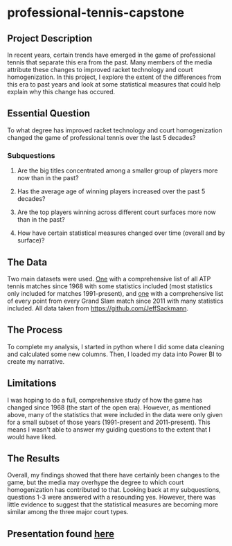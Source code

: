# professional-tennis-capstone
## Project Description
In recent years, certain trends have emerged in the game of professional tennis that separate this era from the past. Many members of the media attribute these changes to improved racket technology and court homogenization. In this project, I explore the extent of the differences from this era to past years and look at some statistical measures that could help explain why this change has occured.

## Essential Question
To what degree has improved racket technology and court homogenization changed the game of professional tennis over the last 5 decades?
### Subquestions
1. Are the big titles concentrated among a smaller group of players more now than in the past?

2. Has the average age of winning players increased over the past 5 decades?

3. Are the top players winning across different court surfaces more now than in the past?

4. How have certain statistical measures changed over time (overall and by surface)?

## The Data
Two main datasets were used. [One](https://github.com/JeffSackmann/tennis_atp) with a comprehensive list of all ATP tennis matches since 1968 with some statistics included (most statistics only included for matches 1991-present), and [one](https://github.com/JeffSackmann/tennis_slam_pointbypoint) with a comprehensive list of every point from every Grand Slam match since 2011 with many statistics included. All data taken from https://github.com/JeffSackmann.

## The Process
To complete my analysis, I started in python where I did some data cleaning and calculated some new columns. Then, I loaded my data into Power BI to create my narrative.

## Limitations
I was hoping to do a full, comprehensive study of how the game has changed since 1968 (the start of the open era). However, as mentioned above, many of the statistics that were included in the data were only given for a small subset of those years (1991-present and 2011-present). This means I wasn't able to answer my guiding questions to the extent that I would have liked.

## The Results
Overall, my findings showed that there have certainly been changes to the game, but the media may overhype the degree to which court homogenization has contributed to that. Looking back at my subquestions, questions 1-3 were answered with a resounding yes. However, there was little evidence to suggest that the statistical measures are becoming more similar among the three major court types. 

## Presentation found [here](https://app.powerbi.com/view?r=eyJrIjoiMzAyMGQxMTUtZmYxNy00YzA1LTgwNjItNTI0MjE4MWJkNWUzIiwidCI6IjEwMWRhNTg3LTE4NDMtNGY1Mi04YjhhLTE3YjA2OWM2NmQzMyIsImMiOjJ9)